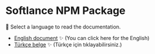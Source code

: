 # Softlance NPM Package

📖 Select a language to read the documentation.

- [English document](https://github.com/softyagmur/SoftLanceNPM/blob/main/documents/en.md) ✨ (You can click here for the English)
- [Türkçe belge](https://github.com/softyagmur/SoftLanceNPM/blob/main/documents/tr.md) ✨ (Türkçe için tıklayabilirsiniz.)

